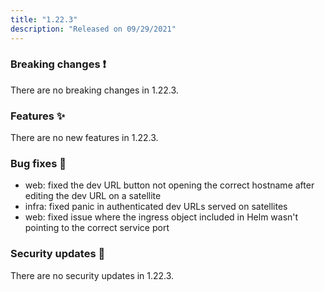 ```yaml
---
title: "1.22.3"
description: "Released on 09/29/2021"
---
```


### Breaking changes ❗

There are no breaking changes in 1.22.3.

### Features ✨

There are no new features in 1.22.3.

### Bug fixes 🐛

- web: fixed the dev URL button not opening the correct hostname after editing
  the dev URL on a satellite
- infra: fixed panic in authenticated dev URLs served on satellites
- web: fixed issue where the ingress object included in Helm wasn't pointing to
  the correct service port

### Security updates 🔐

There are no security updates in 1.22.3.
